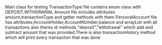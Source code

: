 Main class for testing
TransactionType file contains enum class with DEPOSIT,WITHDRAWAL
Amount file includes attributes amount,transactionType and getter methods with them
PersonalAccount file has attributes;AccountHolder,AccountNUmber,balance and arrayList with all transactions
also theres id methods "deposit","withdrawal" which add and subtract amount that was provided.There is also transactionHistory method
which will print every transaction that was done